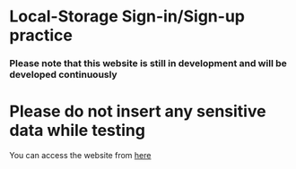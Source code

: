# Local-Storage Sign-in/Sign-up practice

### Please note that this website is still in development and will be developed continuously

# Please do not insert any sensitive data while testing

You can access the website from [here](https://sign-in-account.vercel.app/)
